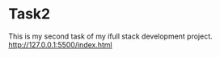 # Task2
This is my second task of my ifull stack development project.
<br>
http://127.0.0.1:5500/index.html